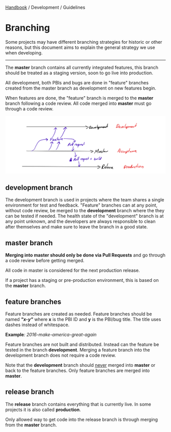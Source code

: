 [Handbook](../../README.md) / Development / Guidelines

# Branching

Some projects may have different branching strategies for historic or other reasons, but this document aims to explain the general strategy we use when developing.

---

The **master** branch contains all currently integrated features, this branch should be treated as a staging version, soon to go live into production.

All development, both PBIs and bugs are done in "feature" branches  created from the master branch as development on new features begin. 

When features are done, the "feature" branch is merged to the **master** branch following a code review. All code merged into **master** must go through a code review.

![Outline of the branching strategy](https://github.com/distancify/handbook/blob/master/branching.png)

## development branch

The development branch is used in projects where the team shares a single environment for test and feedback. "Feature" branches can at any point, without code review, be merged to the **development** branch where the they can be tested if needed. The health state of the "development" branch is at any point unknown, and the developers are always responsible to clean after themselves and make sure to leave the branch in a good state.

## master branch

**Merging into master should only be done via Pull Requests** and go through a code review before getting merged.

All code in master is considered for the next production release.

If a project has a staging or pre-production environment, this is based on the **master** branch.

## feature branches

Feature branches are created as needed. Feature branches should be named **_"x-y"_** where
**x** is the PBI ID and **y** is the PBI/bug title. The title uses dashes instead of whitespace.

**Example**_: 2016-make-america-great-again_

Feature branches are not built and distributed. Instead can the feature be tested in the branch **development**.  Merging a feature branch into the development branch does not require a code review.

Note that the **development**  branch should <u>never</u> merged into **master** or back to the feature branches. Only feature branches are merged into **master**.

## release branch

The **release** branch contains everything that is currently live. In some projects it is also called **production**.

Only allowed way to get code into the release branch is through merging from the **master** branch.

